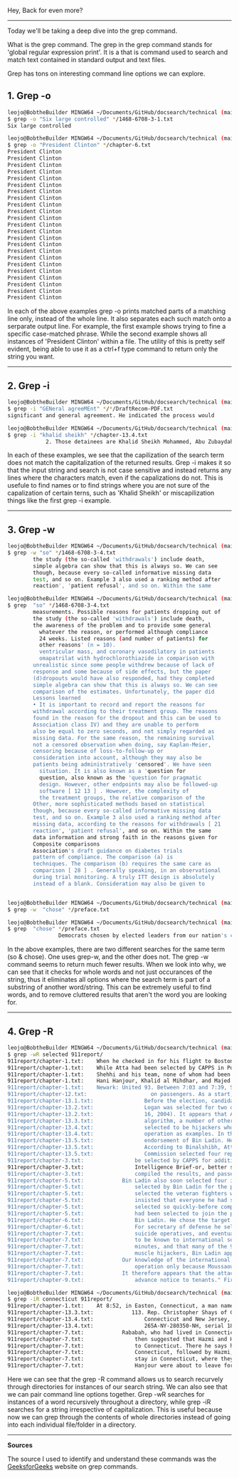 Hey, 
Back for even more?

---

Today we'll be taking a deep dive into the grep command.

What is the grep command. The grep in the grep command stands for 'global regular expression print'. It is a that is command used to search and match text contained in standard output and text files.

Grep has tons on interesting command line options we can explore.

## 1. **Grep -o**

```bash
leojo@BobtheBuilder MINGW64 ~/Documents/GitHub/docsearch/technical (main)
$ grep -o "Six large controlled" */1468-6708-3-1.txt     
Six large controlled
```

```bash
leojo@BobtheBuilder MINGW64 ~/Documents/GitHub/docsearch/technical (main)
$ grep -o "President Clinton" */chapter-6.txt
President Clinton
President Clinton
President Clinton
President Clinton
President Clinton
President Clinton
President Clinton
President Clinton
President Clinton
President Clinton
President Clinton
President Clinton
President Clinton
President Clinton
President Clinton
President Clinton
President Clinton
President Clinton
President Clinton
President Clinton
President Clinton
President Clinton
President Clinton
```

In each of the above examples grep -o prints matched parts of a matching line only, instead of the whole line. It also separates each such match onto a serparate output line. For example, the first example shows trying to fine a specific case-matched phrase. While the second example shows all instances of 'President Clinton' within a file. The utility of this is pretty self evident, being able to use it as a ctrl+f type command to return only the string you want.

---

## 2. **Grep -i**

```bash
leojo@BobtheBuilder MINGW64 ~/Documents/GitHub/docsearch/technical (main)
$ grep -i "GENeral agreeMEnt" */*/DraftRecom-PDF.txt     
significant and general agreement. He indicated the process would
```
```bash
leojo@BobtheBuilder MINGW64 ~/Documents/GitHub/docsearch/technical (main)
$ grep -i "khalid sheikh" */chapter-13.4.txt
            2. Those detainees are Khalid Sheikh Mohammed, Abu Zubaydah, Riduan Isamuddin (also
```

In each of these examples, we see that the capilization of the search term does not match the capitalization of the returned results. Grep -i makes it so that the input string and search is not case sensitive and instead returns any lines where the characters match, even if the capalizations do not. This is usefule to find names or to find strings where you are not sure of the capalization of certain terns, such as 'Khalid Sheikh' or miscapilization things like the first grep -i example.

---

## 3. **Grep -w**

```bash
leojo@BobtheBuilder MINGW64 ~/Documents/GitHub/docsearch/technical (main)
$ grep -w "so" */1468-6708-3-4.txt
        the study (the so-called 'withdrawals') include death,
        simple algebra can show that this is always so. We can see
        though, because every so-called informative missing data
        test, and so on. Example 3 also used a ranking method after
        reaction', 'patient refusal', and so on. Within the same
```
``` bash
leojo@BobtheBuilder MINGW64 ~/Documents/GitHub/docsearch/technical (main)
$ grep  "so" */1468-6708-3-4.txt
        measurements. Possible reasons for patients dropping out of
        the study (the so-called 'withdrawals') include death,
        the awareness of the problem and to provide some general
          whatever the reason, or performed although compliance
          24 weeks. Listed reasons (and number of patients) for
          other reasons' (n = 10).
          ventricular mass, and coronary vasodilatory in patients
          omapatrilat with hydrochlorothiazide in comparison with
        unrealistic since some people withdrew because of lack of
        response and some because of side effects, but the paper
        (d)dropouts would have also responded, had they completed
        simple algebra can show that this is always so. We can see
        comparison of the estimates. Unfortunately, the paper did
        Lessons learned
        • It is important to record and report the reasons for
        withdrawal according to their treatment group. The reasons
        found in the reason for the dropout and this can be used to
        Association class IV) and they are unable to perform
        also be equal to zero seconds, and not simply regarded as
        missing data. For the same reason, the remaining survival
        not a censored observation when doing, say Kaplan-Meier,
        censoring because of loss-to-follow-up or
        consideration into account, although they may also be
        patients being administratively 'censored'. We have seen
          situation. It is also known as a 'question for
          question, also known as the 'question for pragmatic
          design. However, other endpoints may also be followed-up
          software [ 12 13 ] . However, the complexity of
          the treatment groups, the relative comparison of the
        Other, more sophisticated methods based on statistical
        though, because every so-called informative missing data
        test, and so on. Example 3 also used a ranking method after
        missing data, according to the reasons for withdrawals [ 21
        reaction', 'patient refusal', and so on. Within the same
        data information and strong faith in the reasons given for
        Composite comparisons
        Association's draft guidance on diabetes trials
        pattern of compliance. The comparison (a) is
        techniques. The comparison (b) requires the same care as
        comparison [ 28 ] . Generally speaking, in an observational
        during trial monitoring. A truly ITT design is absolutely
        instead of a blank. Consideration may also be given to
 ```
 
 ```bash
 
leojo@BobtheBuilder MINGW64 ~/Documents/GitHub/docsearch/technical (main)
$ grep -w  "chose" */preface.txt
```
```bash
leojo@BobtheBuilder MINGW64 ~/Documents/GitHub/docsearch/technical (main)
$ grep  "chose" */preface.txt
                Democrats chosen by elected leaders from our nation's capital at a time of great
```

In the above examples, there are two different searches for the same term (so & chose). One uses grep-w, and the other does not. The grep -w command seems to return much fewer results. When we look into why, we can see that it checks for whole words and not just occurances of the string, thus it eliminates all options where the search term is part of a substring of another word/string. This can be extremely useful to find words, and to remove cluttered results that aren't the word you are looking for.

---

## 4. **Grep -R**

```bash
leojo@BobtheBuilder MINGW64 ~/Documents/GitHub/docsearch/technical (main)
$ grep -wR selected 911report/
911report/chapter-1.txt:    When he checked in for his flight to Boston, Atta was selected by a computerized prescreening system known as CAPPS (Computer Assisted Passenger Prescreening System), created to identify passengers who should be subject to special security measures. Under security rules in place at the time, the only consequence of Atta's selection by CAPPS was that his checked bags were held off the plane until it was confirmed that he had boarded the aircraft. This did not hinder Atta's plans.
911report/chapter-1.txt:    While Atta had been selected by CAPPS in Portland, three members of his hijacking team-Suqami, Wail al Shehri, and Waleed al Shehri-were selected in Boston. Their selection affected only the handling of their checked bags, not their screening at the checkpoint. All five men cleared the checkpoint and made their way to the gate for American 11. Atta, Omari, and Suqami took their seats in business class (seats 8D, 8G, and 10B, respectively). The Shehri brothers had adjacent seats in row 2 (Wail in 2A, Waleed in 2B), in the firstclass cabin. They boarded American 11 between 7:31 and 7:40. The aircraft pushed back from the gate at 7:40.
911report/chapter-1.txt:    Shehhi and his team, none of whom had been selected by CAPPS, boarded United 175 between 7:23 and 7:28 (Banihammad in 2A, Shehri in 2B, Shehhi in 6C, Hamza al Ghamdi in 9C, and Ahmed al Ghamdi in 9D). Their aircraft pushed back from the gate just before 8:00.
911report/chapter-1.txt:    Hani Hanjour, Khalid al Mihdhar, and Majed Moqed were flagged by CAPPS. The Hazmi brothers were also selected for extra scrutiny by the airline's customer service representative at the check-in counter. He did so because one of the brothers did not have photo identification nor could he understand English, and because the agent found both of the passengers to be suspicious. The only consequence of their selection was that their checked bags were held off the plane until it was confirmed that they had boarded the aircraft.
911report/chapter-1.txt:    Newark: United 93. Between 7:03 and 7:39, Saeed al Ghamdi, Ahmed al Nami, Ahmad al Haznawi, and Ziad Jarrah checked in at the United Airlines ticket counter for Flight 93, going to Los Angeles. Two checked bags; two did not. Haznawi was selected by CAPPS. His checked bag was screened for explosives and then loaded on the plane.
911report/chapter-12.txt:                    on passengers. As a start, each individual selected for special screening should
911report/chapter-13.1.txt:                Before the election, candidates should submit the names of selected members of
911report/chapter-13.2.txt:                Logan was selected for two of the hijackings (as were both American and United
911report/chapter-13.2.txt:                16, 2004). It appears that Atta was selected at random. See Al Hickson briefing
911report/chapter-13.3.txt:                algorithm, a number of other passengers were selected at random, both to address
911report/chapter-13.4.txt:                selected to be hijackers who ultimately did not participate. For many of these
911report/chapter-13.4.txt:                operation as examples. In the planes operation, Khallad notes, Bin Ladin selected
911report/chapter-13.5.txt:                endorsement of Bin Ladin. He was not ultimately selected for the 9/11 attacks
911report/chapter-13.5.txt:                According to Binalshibh, Atta deliberately selected morning flights because he
911report/chapter-13.5.txt:                Commission selected four representatives-the Chair, the Vice Chair, Commissioner
911report/chapter-3.txt:                be selected by CAPPS for additional scrutiny. Selection entailed only having one's
911report/chapter-3.txt:                Intelligence Brief-or, better still, selected for inclusion in the President's Daily
911report/chapter-3.txt:                compiled the results, and passed selected reports to appropriate stations, the
911report/chapter-5.txt:            Bin Ladin also soon selected four individuals to serve as suicide operatives: Khalid
911report/chapter-5.txt:                selected by Bin Ladin for the planes operation were chosen to attend an elite
911report/chapter-5.txt:                selected the veteran fighters who received this training, and several of them were
911report/chapter-5.txt:                insisted that everyone he had selected receive the training.
911report/chapter-5.txt:                selected so quickly-before comprehensive testing in the training camps or in
911report/chapter-5.txt:                had been selected to join the plot, and they received additional funds for travel
911report/chapter-6.txt:                Bin Ladin. He chose the target and location of the attack, selected the suicide
911report/chapter-6.txt:                For secretary of defense he selected Donald Rumsfeld, a former member of Congress,
911report/chapter-7.txt:                suicide operatives, and eventually were selected as muscle hijackers for the planes
911report/chapter-7.txt:                to be known to international security agencies were purposefully selected for the
911report/chapter-7.txt:                minutes, and that many of the 9/11 hijackers were selected in this manner. Bin
911report/chapter-7.txt:                muscle hijackers, Bin Ladin apparently selected at least nine other Saudis who, for
911report/chapter-7.txt:            Our knowledge of the international travels of the al Qaeda operatives selected for
911report/chapter-7.txt:                operation only because Moussaoui had been selected and assigned by Bin Ladin
911report/chapter-7.txt:            It therefore appears that the attack date was selected by the third week of August.
911report/chapter-9.txt:                advance notice to tenants." Fire safety teams"were selected from among civilian
```
```bash
leojo@BobtheBuilder MINGW64 ~/Documents/GitHub/docsearch/technical (main)
$ grep -iR connecticut 911report/
911report/chapter-1.txt:    At 8:52, in Easton, Connecticut, a man named Lee Hanson received a phone call from his son Peter, a passenger on United 175. His son told him: "I think they've taken over the cockpit-An attendant has been stabbed- and someone else up front may have been killed. The plane is making strange moves. Call United Airlines-Tell them it's Flight 175, Boston to LA." Lee Hanson then called the Easton Police Department and relayed what he had heard.
911report/chapter-13.3.txt:            113. Rep. Christopher Shays of Connecticut, chairman of the National Security
911report/chapter-13.4.txt:                Connecticut and New Jersey, see FBI report, "Hijackers Timeline," Dec. 5, 2003 (May
911report/chapter-13.4.txt:                265A-NY-280350-NH, serial 1859). For return to Connecticut and Rababah not seeing
911report/chapter-7.txt:            Rababah, who had lived in Connecticut, New York, and New Jersey, told investigators
911report/chapter-7.txt:                then suggested that Hazmi and Hanjour travel with him to Connecticut where they
911report/chapter-7.txt:                to Connecticut. There he says he found them with new roommates-Ahmed al Ghamdi and
911report/chapter-7.txt:                Connecticut, followed by Hazmi, who had Moqed and Ghamdi in his car. After a short
911report/chapter-7.txt:                stay in Connecticut, where they apparently called area flight schools and real
911report/chapter-7.txt:                Hanjour were about to leave for Connecticut and New Jersey. As the summer
```

Here we can see that the grep -R command allows us to search recurvely through directories for instances of our search string. We can also see that we can pair command line options together. Grep -wR searches for instances of a word recursively throughout a directory, while grep -iR searches for a string irrespective of capitalization. This is useful because now we can grep through the contents of whole directories instead of going into each individual file/folder in a directory.

---
**Sources**

The source I used to identify and understand these commands was the [GeeksforGeeks](https://www.geeksforgeeks.org/grep-command-in-unixlinux/) website on grep commands.
